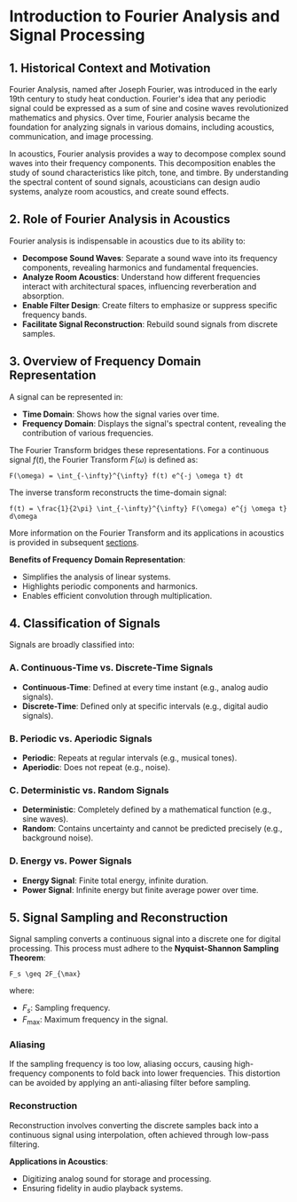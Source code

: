 # Introduction to Fourier Analysis and Signal Processing

## 1. Historical Context and Motivation

Fourier Analysis, named after Joseph Fourier, was introduced in the early 19th century to study heat conduction. Fourier's idea that any periodic signal could be expressed as a sum of sine and cosine waves revolutionized mathematics and physics. Over time, Fourier analysis became the foundation for analyzing signals in various domains, including acoustics, communication, and image processing.

In acoustics, Fourier analysis provides a way to decompose complex sound waves into their frequency components. This decomposition enables the study of sound characteristics like pitch, tone, and timbre. By understanding the spectral content of sound signals, acousticians can design audio systems, analyze room acoustics, and create sound effects.

## 2. Role of Fourier Analysis in Acoustics

Fourier analysis is indispensable in acoustics due to its ability to:

- **Decompose Sound Waves**: Separate a sound wave into its frequency components, revealing harmonics and fundamental frequencies.
- **Analyze Room Acoustics**: Understand how different frequencies interact with architectural spaces, influencing reverberation and absorption.
- **Enable Filter Design**: Create filters to emphasize or suppress specific frequency bands.
- **Facilitate Signal Reconstruction**: Rebuild sound signals from discrete samples.

## 3. Overview of Frequency Domain Representation

A signal can be represented in:

- **Time Domain**: Shows how the signal varies over time.
- **Frequency Domain**: Displays the signal's spectral content, revealing the contribution of various frequencies.

The Fourier Transform bridges these representations. For a continuous signal $f(t)$, the Fourier Transform $F(\omega)$ is defined as:

```{math}
F(\omega) = \int_{-\infty}^{\infty} f(t) e^{-j \omega t} dt
```

The inverse transform reconstructs the time-domain signal:

```{math}
f(t) = \frac{1}{2\pi} \int_{-\infty}^{\infty} F(\omega) e^{j \omega t} d\omega
```

More information on the Fourier Transform and its applications in acoustics is provided in subsequent [sections](./fourier_transform.ipynb).

**Benefits of Frequency Domain Representation**:

- Simplifies the analysis of linear systems.
- Highlights periodic components and harmonics.
- Enables efficient convolution through multiplication.

## 4. Classification of Signals

Signals are broadly classified into:

### A. **Continuous-Time vs. Discrete-Time Signals**

- **Continuous-Time**: Defined at every time instant (e.g., analog audio signals).
- **Discrete-Time**: Defined only at specific intervals (e.g., digital audio signals).

### B. **Periodic vs. Aperiodic Signals**

- **Periodic**: Repeats at regular intervals (e.g., musical tones).
- **Aperiodic**: Does not repeat (e.g., noise).

### C. **Deterministic vs. Random Signals**

- **Deterministic**: Completely defined by a mathematical function (e.g., sine waves).
- **Random**: Contains uncertainty and cannot be predicted precisely (e.g., background noise).

### D. **Energy vs. Power Signals**

- **Energy Signal**: Finite total energy, infinite duration.
- **Power Signal**: Infinite energy but finite average power over time.

## 5. Signal Sampling and Reconstruction

Signal sampling converts a continuous signal into a discrete one for digital processing. This process must adhere to the **Nyquist-Shannon Sampling Theorem**:

```{math}
F_s \geq 2F_{\max}
```

where:

- $F_s$: Sampling frequency.
- $F_{\max}$: Maximum frequency in the signal.

### Aliasing

If the sampling frequency is too low, aliasing occurs, causing high-frequency components to fold back into lower frequencies. This distortion can be avoided by applying an anti-aliasing filter before sampling.

### Reconstruction

Reconstruction involves converting the discrete samples back into a continuous signal using interpolation, often achieved through low-pass filtering.

**Applications in Acoustics**:

- Digitizing analog sound for storage and processing.
- Ensuring fidelity in audio playback systems.
